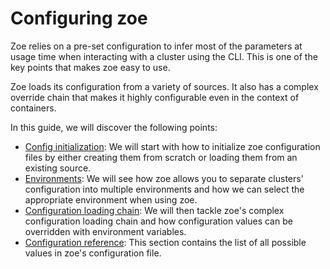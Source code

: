 # Configuring zoe

Zoe relies on a pre-set configuration to infer most of the parameters at usage time when interacting with a cluster using the CLI. This is one of the key points that makes zoe easy to use.

Zoe loads its configuration from a variety of sources. It also has a complex override chain that makes it highly configurable even in the context of containers.

In this guide, we will discover the following points:

- [Config initialization](init.md): We will start with how to initialize zoe configuration files by either creating them from scratch or loading them from an existing source.  
- [Environments](environments.md): We will see how zoe allows you to separate clusters' configuration into multiple environments and how we can select the appropriate environment when using zoe.
- [Configuration loading chain](chain.md): We will then tackle zoe's complex configuration loading chain and how configuration values can be overridden with environment variables.
- [Configuration reference](reference.md): This section contains the list of all possible values in zoe's configuration file.
